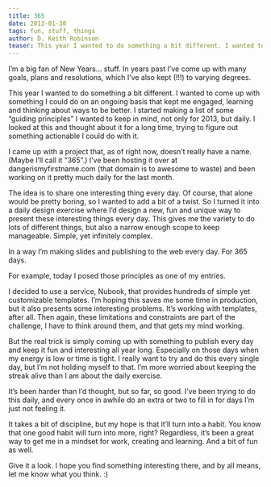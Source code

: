 ```yaml
---
title: 365
date: 2013-01-30
tags: fun, stuff, things
author: D. Keith Robinson
teaser: This year I wanted to do something a bit different. I wanted to come up with something I could do on an ongoing basis that kept me engaged, learning and thinking about ways to be better. I started making a list of some “guiding principles” I wanted to keep in mind, not only for 2013, but daily. I looked at this and thought about it for a long time, trying to figure out something actionable I could do with it.
---
```


I’m a big fan of New Years… stuff. In years past I’ve come up with many goals, plans and resolutions, which I’ve also kept (!!!) to varying degrees.

This year I wanted to do something a bit different. I wanted to come up with something I could do on an ongoing basis that kept me engaged, learning and thinking about ways to be better. I started making a list of some “guiding principles” I wanted to keep in mind, not only for 2013, but daily. I looked at this and thought about it for a long time, trying to figure out something actionable I could do with it.

I came up with a project that, as of right now, doesn’t really have a name. (Maybe I’ll call it “365”.) I’ve been hosting it over at dangerismyfirstname.com (that domain is to awesome to waste) and been working on it pretty much daily for the last month.

The idea is to share one interesting thing every day. Of course, that alone would be pretty boring, so I wanted to add a bit of a twist. So I turned it into a daily design exercise where I’d design a new, fun and unique way to present these interesting things every day. This gives me the variety to do lots of different things, but also a narrow enough scope to keep manageable. Simple, yet infinitely complex.

In a way I’m making slides and publishing to the web every day. For 365 days.

For example, today I posed those principles as one of my entries.

I decided to use a service, Nubook, that provides hundreds of simple yet customizable templates. I’m hoping this saves me some time in production, but it also presents some interesting problems. It’s working with templates, after all. Then again, these limitations and constraints are part of the challenge, I have to think around them, and that gets my mind working.

But the real trick is simply coming up with something to publish every day and keep it fun and interesting all year long. Especially on those days when my energy is low or time is tight. I really want to try and do this every single day, but I’m not holding myself to that. I’m more worried about keeping the streak alive than I am about the daily exercise.

It’s been harder than I’d thought, but so far, so good. I’ve been trying to do this daily, and every once in awhile do an extra or two to fill in for days I’m just not feeling it.

It takes a bit of discipline, but my hope is that it’ll turn into a habit. You know that one good habit will turn into more, right? Regardless, it’s been a great way to get me in a mindset for work, creating and learning. And a bit of fun as well.

Give it a look. I hope you find something interesting there, and by all means, let me know what you think. :)
